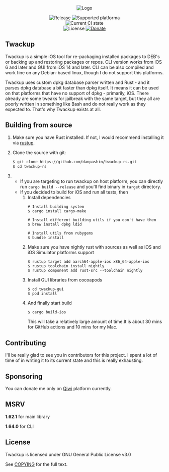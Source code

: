 
<div align="center">
<img src="https://github.com/danpashin/twackup-rs/raw/master/assets/logo-rounded.png" alt="Logo"/>
<br>

![Release](https://img.shields.io/github/v/release/danpashin/twackup-rs)
![Supported platforma](https://img.shields.io/badge/supported_platforms-ios-red?style=flat)
<br>
![Current CI state](https://img.shields.io/github/actions/workflow/status/danpashin/twackup-rs/run-tests.yml)
<br>
![License](https://img.shields.io/github/license/danpashin/twackup-rs)
[![Donate](https://img.shields.io/badge/donate_to_project-555?logo=qiwi)](https://my.qiwi.com/Danyyl-PFxEvxeqrC)
</div>

## Twackup

Twackup is a simple iOS tool for re-packaging installed packages to DEB's or 
backing up and restoring packages or repos. CLI version works from iOS 6 and later and GUI from iOS 14 and later.
CLI can be also compiled and work fine on any Debian-based linux, though I do not support this platforms.

Twackup uses custom dpkg database parser written and Rust - and it parses dpkg database a bit faster than dpkg itself.
It means it can be used on that platforms that have no support of dpkg - primarily, iOS.
There already are some tweaks for jailbreak with the same target, but they all are poorly 
written in something like Bash and do not really work as they expected to. That's why Twackup exists at all.

## Building from source

1. Make sure you have Rust installed. If not,  I would recommend installing it via [rustup](https://rustup.rs). 
2. Clone the source with git:
	
	```sh
	$ git clone https://github.com/danpashin/twackup-rs.git
	$ cd twackup-rs
	```
	
3. * If you are targeting to run twackup on host platform, you can directly run `cargo build --release` 
and you'll find binary in `target` directory.
   * If you decided to build for iOS and run all tests, then 
     1. Install dependencies
        ```shell
        # Install building system
        $ cargo install cargo-make
        
        # Install different building utils if you don't have them
        $ brew install dpkg ldid
        
        # Install utils from rubygems
        $ bundle install
        ```
     2. Make sure you have nightly rust with sources as well as iOS and iOS Simulator platforms support
        ```shell
        $ rustup target add aarch64-apple-ios x86_64-apple-ios
        $ rustup toolchain install nightly
        $ rustup component add rust-src --toolchain nightly
        ```
     3. Install GUI libraries from cocoapods
        ```shell
        $ cd twackup-gui
        $ pod install
        ```
     4. And finally start build
        ```shell
        $ cargo build-ios
        ```
        This will take a relatively large amount of time.It is about 30 mins for GitHub actions and 10 mins for my Mac.

## Contributing
I'll be really glad to see you in contributors for this project.
I spent a lot of time of in writing it to its current state and this is really exhausting.

## Sponsoring
You can donate me only on [Qiwi](https://my.qiwi.com/Danyyl-PFxEvxeqrC) platform currently.

## MSRV
**1.62.1** for main library

**1.64.0** for CLI
     
## License

Twackup is licensed under GNU General Public License v3.0

See [COPYING](COPYING) for the full text.
